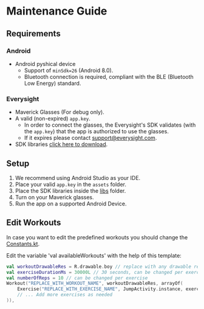 # Maintenance Guide

## Requirements

### Android

- Android pyshical device
  - Support of `minSdk=26` (Android 8.0).
  - Bluetooth connection is required, compliant with the BLE (Bluetooth Low Energy) standard.

### Everysight

- Maverick Glasses (For debug only).
- A valid (non-expired) `app.key`.
  - In order to connect the glasses, the Everysight's SDK validates (with the `app.key`) that the app is authorized to use the glasses.
  - If it expires please contact support@everysight.com.
- SDK libraries [click here to download](https://github.com/everysight-maverick/sdk/tree/main).

## Setup

1. We recommend using Android Studio as your IDE.
2. Place your valid `app.key` in the `assets` folder.
3. Place the SDK libraries inside the [libs](./code/ARWorkout/app/libs/) folder.
4. Turn on your Maverick glasses.
5. Run the app on a supported Android Device.

## Edit Workouts

In case you want to edit the predefined workouts you should change the [Constants.kt](./code/ARWorkout/app/src/main/java/com/ofekyuval/arworkout/Constants.kt).

Edit the variable 'val availableWorkouts' with the help of this template:

```kotlin title="Edit Workouts"
val workoutDrawableRes = R.drawable.boy // replace with any drawable res you want
val exerciseDurationMs = 30000L // 30 seconds, can be changed per exercise
val numberOfReps = 10 // can be changed per exercise
Workout("REPLACE_WITH_WORKOUT_NAME", workoutDrawableRes, arrayOf(
    Exercise("REPLACE_WITH_EXERCISE_NAME", JumpActivity.instance, exerciseDurationMs, numberOfReps),
    // ... Add more exercises as needed
)),
```
